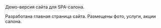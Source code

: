 Демо-версия сайта для SPA-салона.

Разработана главная страница сайта. Размещены фото, услуги, акции салона.
